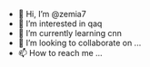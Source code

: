 - 👋 Hi, I’m @zemia7
- 👀 I’m interested in qaq
- 🌱 I’m currently learning cnn
- 💞️ I’m looking to collaborate on ...
- 📫 How to reach me ...

<!---
zemia7/zemia7 is a ✨ special ✨ repository because its `README.md` (this file) appears on your GitHub profile.
You can click the Preview link to take a look at your changes.
--->
